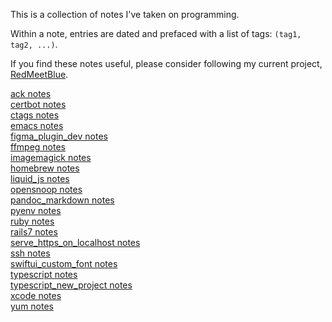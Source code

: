 This is a collection of notes I've taken on programming.  
  
Within a note, entries are dated and prefaced with a list of tags: `(tag1, tag2, ...)`.  
  
If you find these notes useful, please consider following my current project, [RedMeetBlue](https://www.redmeetblue.com).  
  
[ack notes](notes/ack.html)  
[certbot notes](notes/certbot.html)  
[ctags notes](notes/ctags.html)  
[emacs notes](notes/emacs.html)  
[figma_plugin_dev notes](notes/figma_plugin_dev.html)  
[ffmpeg notes](notes/ffmpeg.html)  
[imagemagick notes](notes/imagemagick.html)  
[homebrew notes](notes/homebrew.html)  
[liquid_js notes](notes/liquid_js.html)  
[opensnoop notes](notes/opensnoop.html)  
[pandoc_markdown notes](notes/pandoc_markdown.html)  
[pyenv notes](notes/pyenv.html)  
[ruby notes](notes/ruby.html)  
[rails7 notes](notes/rails7.html)  
[serve_https_on_localhost notes](notes/serve_https_on_localhost.html)  
[ssh notes](notes/ssh.html)  
[swiftui_custom_font notes](notes/swiftui_custom_font.html)  
[typescript notes](notes/typescript.html)  
[typescript_new_project notes](notes/typescript_new_project.html)  
[xcode notes](notes/xcode.html)  
[yum notes](notes/yum.html)  
